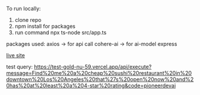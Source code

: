 To run locally: 

1. clone repo
2. npm install for packages
3. run command npx ts-node src/app.ts    


packages used:
axios -> for api call
cohere-ai -> for ai-model
express 

[live site](https://test-gold-nu-59.vercel.app)

test query:
https://test-gold-nu-59.vercel.app/api/execute?message=Find%20me%20a%20cheap%20sushi%20restaurant%20in%20downtown%20Los%20Angeles%20that%27s%20open%20now%20and%20has%20at%20least%20a%204-star%20rating&code=pioneerdevai
